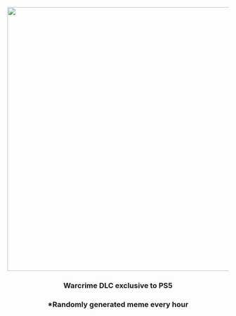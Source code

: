 <p align="center">
        <img src="https://i.imgur.com/CBwktzw.jpg" width="600" height="600">
        </p>
        <h3 align="center">Warcrime DLC exclusive to PS5</h3>
        <h3 align="center">*Randomly generated meme every hour</h3>
    